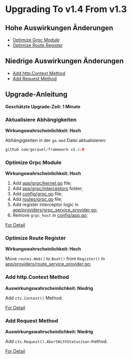 # Upgrading To v1.4 From v1.3

## Hohe Auswirkungen Änderungen

- [Optimize Grpc Module](#optimize-grpc-module)
- [Optimize Route Register](#optimize-route-register)

## Niedrige Auswirkungen Änderungen

- [Add http.Context Method](#add-http-context-method)
- [Add Request Method](#add-request-method)

## Upgrade-Anleitung

**Geschätzte Upgrade-Zeit: 1 Minute**

### Aktualisiere Abhängigkeiten

**Wirkungswahrscheinlichkeit: Hoch**

Abhängigkeiten in der `go.mod` Datei aktualisieren:

```go
github.com/goravel/framework v1.4.0
```

### Optimize Grpc Module

**Wirkungswahrscheinlichkeit: Hoch**

1. Add [app/grpc/kernel.go](https://github.com/goravel/goravel/blob/v1.4.0/app/grpc/kernel.go) file;
2. Add [app/grpc/interceptors](https://github.com/goravel/goravel/tree/v1.4.0/app/grpc/interceptors) folder;
3. Add [config/grpc.go](https://github.com/goravel/goravel/blob/v1.4.0/config/grpc.go) file;
4. Add [routes/grpc.go](https://github.com/goravel/goravel/blob/v1.4.0/routes/grpc.go) file;
5. Add register interceptor logic
   in [app/providers/grpc_service_provider.go](https://github.com/goravel/goravel/blob/v1.4.0/app/providers/grpc_service_provider.go);
6. Remove `grpc_host` in [config/app.go](https://github.com/goravel/goravel/blob/v1.4.0/config/app.go);

[For Detail](../basic/grpc)

### Optimize Route Register

**Wirkungswahrscheinlichkeit: Hoch**

Move `routes.Web()` to `Boot()` from `Register()`
in [app/providers/route_service_provider.go](https://github.com/goravel/goravel/blob/v1.4.0/app/providers/route_service_provider.go);

### Add http.Context Method

**Auswirkungswahrscheinlichkeit: Niedrig**

Add `ctx.Context()` Method.

[For Detail](../basic/requests#get-context)

### Add Request Method

**Auswirkungswahrscheinlichkeit: Niedrig**

Add `ctx.Request().AbortWithStatusJson` method.

[For Detail](../basic/requests#abort-request)
